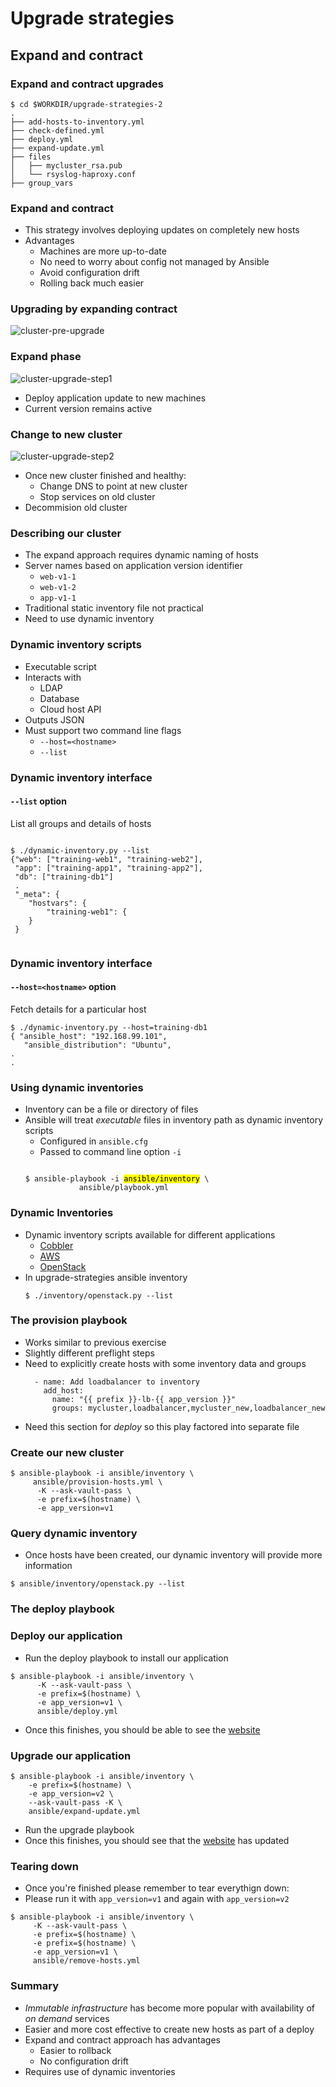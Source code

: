 # Upgrade strategies

## Expand and contract


###  Expand and contract upgrades

```
$ cd $WORKDIR/upgrade-strategies-2
.
├── add-hosts-to-inventory.yml
├── check-defined.yml
├── deploy.yml
├── expand-update.yml
├── files
│   ├── mycluster_rsa.pub
│   └── rsyslog-haproxy.conf
├── group_vars
```


### Expand and contract

* This strategy involves deploying updates on completely new hosts
* Advantages
  - Machines are more up-to-date
  - No need to worry about config not managed by Ansible
  - Avoid configuration drift
  - Rolling back much easier


### Upgrading by expanding contract

![cluster-pre-upgrade](img/expand-contract-pre-upgrade.svg "Pre upgrade")


### Expand phase

![cluster-upgrade-step1](img/expand-contract-upgrade.svg "During upgrade") <!-- .element height="50%" width="50%" -->

* Deploy application update to new machines <!-- .element: class="fragment" data-fragment-index="0" -->
* Current version remains active <!-- .element: class="fragment" data-fragment-index="1" -->


### Change to new cluster

![cluster-upgrade-step2](img/expand-contract-upgrade-2.svg "Post upgrade")<!-- .element height="40%" width="40%" -->

* Once new cluster finished and healthy: <!-- .element: class="fragment" data-fragment-index="0" -->
  - Change DNS to point at new cluster
  - Stop services on old cluster
* Decommision old cluster <!-- .element: class="fragment" data-fragment-index="1" -->


### Describing our cluster

* The expand approach requires dynamic naming of hosts <!-- .element: class="fragment" data-fragment-index="0" -->
* Server names based on application version <!-- .element: class="fragment" data-fragment-index="1" -->
  identifier
  - `web-v1-1`
  - `web-v1-2`
  - `app-v1-1`
* Traditional static inventory file not practical <!-- .element: class="fragment" data-fragment-index="2" -->
* Need to use dynamic inventory <!-- .element: class="fragment" data-fragment-index="3" -->


### Dynamic inventory scripts

* Executable script <!-- .element: class="fragment" data-fragment-index="0" -->
* Interacts with  <!-- .element: class="fragment" data-fragment-index="1" -->
  * LDAP <!-- .element: class="fragment" data-fragment-index="2" -->
  * Database <!-- .element: class="fragment" data-fragment-index="3" -->
  * Cloud host API <!-- .element: class="fragment" data-fragment-index="4" -->
* Outputs JSON <!-- .element: class="fragment" data-fragment-index="5" -->
* Must support two command line flags <!-- .element: class="fragment" data-fragment-index="6" -->
  * `--host=<hostname>` 
  * `--list`


### Dynamic inventory interface

#### `--list` option

List all groups and details of hosts <!-- .element: class="fragment" data-fragment-index="0" -->
<pre  class="fragment" data-fragment-index="1"><code data-trim data-noescape>
$ ./dynamic-inventory.py --list
{"web": ["training-web1", "training-web2"],
 "app": ["training-app1", "training-app2"],
 "db": ["training-db1"]
 .
 "_meta": {
    "hostvars": {
        "training-web1": {
    }
 }

</code></pre>


### Dynamic inventory interface

#### `--host=<hostname>` option

Fetch details for a particular host

```
$ ./dynamic-inventory.py --host=training-db1
{ "ansible_host": "192.168.99.101", 
   "ansible_distribution": "Ubuntu",
.
.

```


### Using dynamic inventories

* Inventory can be a file or directory of files <!-- .element: class="fragment" data-fragment-index="0" -->
* Ansible will treat<!-- .element: class="fragment" data-fragment-index="1" --> _executable_ files in inventory path as dynamic inventory scripts
  * Configured in `ansible.cfg`
  * Passed to command line option `-i`
  <pre class="fragment" data-fragment-index="2" ><code data-trim data-noescape>
  $ ansible-playbook -i <mark>ansible/inventory</mark> \ 
              ansible/playbook.yml
  </code></pre>


###  Dynamic Inventories

* Dynamic inventory scripts available for different applications <!-- .element: class="fragment" data-fragment-index="0" -->
  - <!-- .element: class="fragment" data-fragment-index="1" --><a href="https://raw.github.com/ansible/ansible/devel/contrib/inventory/cobbler.py">Cobbler</a> 
  - <!-- .element: class="fragment" data-fragment-index="2" --><a href="https://raw.github.com/ansible/ansible/devel/contrib/inventory/ec2.py">AWS</a> 
  - <!-- .element: class="fragment" data-fragment-index="3" --><a href="https://raw.githubusercontent.com/ansible/ansible/devel/contrib/inventory/openstack.py">OpenStack</a> 
 * In<!-- .element: class="fragment" data-fragment-index="4" --> upgrade-strategies ansible inventory 
    ```
    $ ./inventory/openstack.py --list
    ```


### The provision playbook

* Works similar to previous exercise
* Slightly different preflight steps
* Need to explicitly create hosts with some inventory data and groups
  ```
    - name: Add loadbalancer to inventory
      add_host:
        name: "{{ prefix }}-lb-{{ app_version }}"
        groups: mycluster,loadbalancer,mycluster_new,loadbalancer_new
  ```
* Need this section for _deploy_ so this play factored into separate file


### Create our new cluster

```
$ ansible-playbook -i ansible/inventory \
     ansible/provision-hosts.yml \
      -K --ask-vault-pass \
      -e prefix=$(hostname) \
      -e app_version=v1
```
  


### Query dynamic inventory

* Once hosts have been created, our dynamic inventory will provide more
  information

```
$ ansible/inventory/openstack.py --list
```


### The deploy playbook

### Deploy our application

* Run the deploy playbook to install our application

```
$ ansible-playbook -i ansible/inventory \
      -K --ask-vault-pass \
      -e prefix=$(hostname) \
      -e app_version=v1 \
      ansible/deploy.yml 
```
* Once this finishes, you should be able to see the <a href="http://my-app.cat">website</a>


### Upgrade our application

```
$ ansible-playbook -i ansible/inventory \
    -e prefix=$(hostname) \
    -e app_version=v2 \
    --ask-vault-pass -K \
    ansible/expand-update.yml  
```
* Run the upgrade playbook
* Once this finishes, you should see that the <a href="http://my-app.cat">website</a> has updated



### Tearing down

* Once you're finished please remember to tear everythign down:
* Please run it with `app_version=v1` and again with `app_version=v2`
```
$ ansible-playbook -i ansible/inventory \
     -K --ask-vault-pass \
     -e prefix=$(hostname) \
     -e prefix=$(hostname) \
     -e app_version=v1 \
     ansible/remove-hosts.yml
```


### Summary

* _Immutable infrastructure_ has become more popular with availability of _on
  demand_ services
* Easier and more cost effective to create new hosts as part of a deploy
* Expand and contract approach has advantages
  - Easier to rollback
  - No configuration drift
* Requires use of dynamic inventories 
